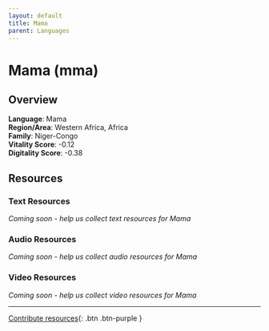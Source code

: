 ```yaml
---
layout: default
title: Mama
parent: Languages
---
```


# Mama (mma)

## Overview

**Language**: Mama  
**Region/Area**: Western Africa, Africa  
**Family**: Niger-Congo  
**Vitality Score**: -0.12  
**Digitality Score**: -0.38  

## Resources

### Text Resources
*Coming soon - help us collect text resources for Mama*

### Audio Resources
*Coming soon - help us collect audio resources for Mama*

### Video Resources
*Coming soon - help us collect video resources for Mama*

---

[Contribute resources](https://fairtrain.github.io/){: .btn .btn-purple }
